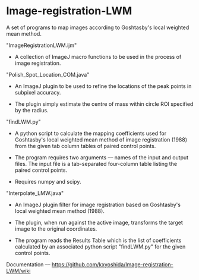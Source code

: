# Image-registration-LWM
A set of programs to map images according to Goshtasby's local weighted mean method.


"ImageRegistrationLWM.ijm"

 - A collection of ImageJ macro functions to be used in the process of image registration.
 

"Polish_Spot_Location_COM.java"

 - An ImageJ plugin to be used to refine the locations of the peak points in subpixel accuracy.
 
 - The plugin simply estimate the centre of mass within circle ROI specified by the radius. 


"findLWM.py"

 - A python script to calculate the mapping coefficients used for 
Goshtasby's local weighted mean method of image registration 
(1988) from the given tab column tables of paired control points.

 - The program requires two arguments –– names of the input and 
output files. The input file is a tab-separated four-column 
table listing the paired control points.

 - Requires numpy and scipy.



"Interpolate_LMW.java"

 - An ImageJ plugin filter for image registration based on Goshtasby's local
weighted mean method (1988).

 - The plugin, when run against the active image, transforms the target image to the
original coordinates.

 - The program reads the Results Table which is the list of coefficients calculated
by an associated python script "findLWM.py" for the given control points.

Documentation –– https://github.com/kxyoshida/Image-registration-LWM/wiki
